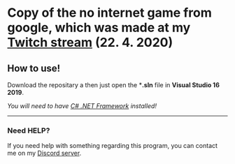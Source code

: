 # Copy of the no internet game from google, which was made at my **[Twitch stream](https://www.twitch.tv/gamersenpaiuwu)** (22. 4. 2020)
 
 ## How to use!
 Download the repositary a then just open the ***.sln** file in **Visual Studio 16 2019**.
 
 *You will need to have [C# .NET Framework](https://dotnet.microsoft.com/download/dotnet-framework) installed!*

---
 ### Need HELP?
If you need help with something regarding this program, you can contact me on my [Discord server](https://discord.gg/z2uVNEx).
